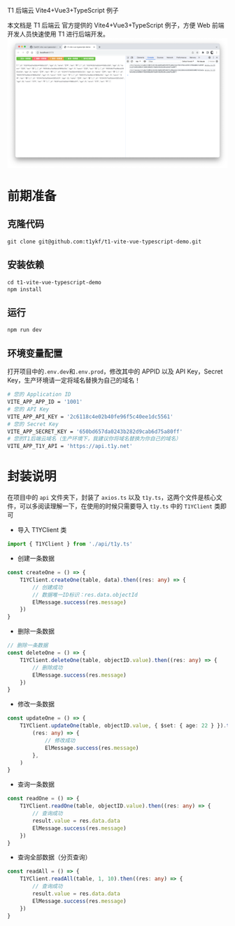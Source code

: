T1 后端云 Vite4+Vue3+TypeScript 例子

本文档是 T1 后端云 官方提供的 Vite4+Vue3+TypeScript 例子，方便 Web 前端 开发人员快速使用 T1 进行后端开发。
![alt 截屏](./src/assets/sc.png)

# 前期准备

## 克隆代码

```shell
git clone git@github.com:t1ykf/t1-vite-vue-typescript-demo.git
```

## 安装依赖

```shell
cd t1-vite-vue-typescript-demo
npm install
```

## 运行

```shell
npm run dev
```

## 环境变量配置

打开项目中的`.env.dev`和`.env.prod`，修改其中的 APPID 以及 API Key，Secret Key，生产环境请一定将域名替换为自己的域名！

```bash
# 您的 Application ID
VITE_APP_APP_ID = '1001'
# 您的 API Key
VITE_APP_API_KEY = '2c6118c4e02b40fe96f5c40ee1dc5561'
# 您的 Secret Key
VITE_APP_SECRET_KEY = '650bd657da0243b282d9cab6d75a80ff'
# 您的T1后端云域名（生产环境下，我建议你将域名替换为你自己的域名）
VITE_APP_T1Y_API = 'https://api.t1y.net'
```

# 封装说明

在项目中的 `api` 文件夹下，封装了 `axios.ts` 以及 `t1y.ts`，这两个文件是核心文件，可以多阅读理解一下，在使用的时候只需要导入 `t1y.ts` 中的 `T1YClient` 类即可

-   导入 T1YClient 类

```typescript
import { T1YClient } from './api/t1y.ts'
```

-   创建一条数据

```typescript
const createOne = () => {
    T1YClient.createOne(table, data).then((res: any) => {
        // 创建成功
        // 数据唯一ID标识：res.data.objectId
        ElMessage.success(res.message)
    })
}
```

-   删除一条数据

```typescript
// 删除一条数据
const deleteOne = () => {
    T1YClient.deleteOne(table, objectID.value).then((res: any) => {
        // 删除成功
        ElMessage.success(res.message)
    })
}
```

-   修改一条数据

```typescript
const updateOne = () => {
    T1YClient.updateOne(table, objectID.value, { $set: { age: 22 } }).then(
        (res: any) => {
            // 修改成功
            ElMessage.success(res.message)
        },
    )
}
```

-   查询一条数据

```typescript
const readOne = () => {
    T1YClient.readOne(table, objectID.value).then((res: any) => {
        // 查询成功
        result.value = res.data.data
        ElMessage.success(res.message)
    })
}
```

-   查询全部数据（分页查询）

```typescript
const readAll = () => {
    T1YClient.readAll(table, 1, 10).then((res: any) => {
        // 查询成功
        result.value = res.data.data
        ElMessage.success(res.message)
    })
}
```
